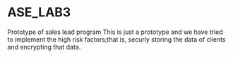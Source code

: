 # ASE_LAB3
Prototype of sales lead program
This is just a prototype and we have tried to implement the high risk factors;that is, securly storing the data of clients and encrypting that data.
